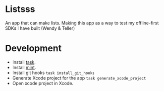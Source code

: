 # Listsss
An app that can make lists. Making this app as a way to test my offline-first SDKs I have built (Wendy &amp; Teller)

# Development 

* Install [task](https://taskfile.dev/installation/). 
* Install [mint](https://github.com/yonaskolb/Mint). 
* Install git hooks `task install_git_hooks`
* Generate Xcode project for the app `task generate_xcode_project`
* Open xcode project in Xcode. 